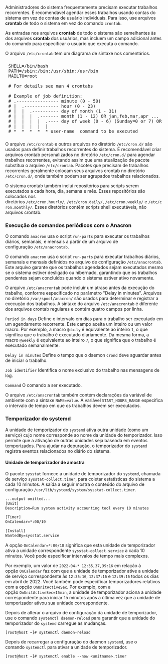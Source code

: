 Administradores do sistema frequentemente precisam executar trabalhos recorrentes. É recomendável agendar esses trabalhos usando contas do sistema em vez de contas de usuário individuais. Para isso, use arquivos **crontab** de todo o sistema em vez do comando `crontab`.

As entradas nos arquivos **crontab** de todo o sistema são semelhantes às dos arquivos **crontab** dos usuários, mas incluem um campo adicional antes do comando para especificar o usuário que executa o comando.

O arquivo `/etc/crontab` tem um diagrama de sintaxe nos comentários.

<pre style="overflow-x:scroll; padding:10px;">
SHELL=/bin/bash
PATH=/sbin:/bin:/usr/sbin:/usr/bin
MAILTO=root

# For details see man 4 crontabs

# Example of job definition:
# .---------------- minute (0 - 59)
# |  .------------- hour (0 - 23)
# |  |  .---------- day of month (1 - 31)
# |  |  |  .------- month (1 - 12) OR jan,feb,mar,apr ...
# |  |  |  |  .---- day of week (0 - 6) (Sunday=0 or 7) OR sun,mon,tue,wed,thu,fri,sat
# |  |  |  |  |
# *  *  *  *  * user-name  command to be executed
</pre>

O arquivo `/etc/crontab` e outros arquivos no diretório `/etc/cron.d/` são usados para definir trabalhos recorrentes do sistema. É recomendável criar arquivos crontab personalizados no diretório `/etc/cron.d/` para agendar trabalhos recorrentes, evitando assim que uma atualização de pacote substitua o arquivo `/etc/crontab`. Pacotes que precisam de trabalhos recorrentes geralmente colocam seus arquivos crontab no diretório `/etc/cron.d/`, onde também podem ser agrupados trabalhos relacionados.

O sistema crontab também inclui repositórios para scripts serem executados a cada hora, dia, semana e mês. Esses repositórios são colocados nos diretórios `/etc/cron.hourly/`, `/etc/cron.daily/`, `/etc/cron.weekly/` e `/etc/cron.monthly/`. Esses diretórios contêm scripts shell executáveis, não arquivos crontab.

### Execução de comandos periódicos com o Anacron
O comando `anacron` usa o script `run-parts` para executar os trabalhos diários, semanais, e mensais a partir de um arquivo de configuração `/etc/anacrontab`.

O comando `anacron` usa o script `run-parts` para executar trabalhos diários, semanais e mensais definidos no arquivo de configuração `/etc/anacrontab`. Este arquivo garante que os trabalhos agendados sejam executados mesmo se o sistema estiver desligado ou hibernado, garantindo que os trabalhos pendentes sejam concluídos quando o sistema estiver ativo novamente.

O arquivo `/etc/anacrontab` pode incluir um atraso antes da execução do trabalho, conforme especificado no parâmetro "Delay in minutes". Arquivos no diretório `/var/spool/anacron/` são usados para determinar e registrar a execução dos trabalhos. A sintaxe do arquivo `/etc/anacrontab` é diferente dos arquivos crontab regulares e contém quatro campos por linha.

`Period in days`
Define o intervalo em dias para o trabalho ser executado em um agendamento recorrente. Este campo aceita um inteiro ou um valor macro. Por exemplo, a macro `@daily` é equivalente ao inteiro `1`, o que significa que o trabalho é executado diariamente. Da mesma forma, a macro `@weekly` é equivalente ao inteiro `7`, o que significa que o trabalho é executado semanalmente.

`Delay in minutes`
Define o tempo que o daemon `crond` deve aguardar antes de iniciar o trabalho.

`Job identifier`
Identifica o nome exclusivo do trabalho nas mensagens de log.

`Command`
O comando a ser executado.

O arquivo `/etc/anacrontab` também contém declarações da variável de ambiente com a sintaxe `NAME=value`. A variável `START_HOURS_RANGE` especifica o intervalo de tempo em que os trabalhos devem ser executados.

### Temporizador do systemd
A unidade de temporizador do `systemd` ativa outra unidade (como um serviço) cujo nome corresponde ao nome da unidade do temporizador. Isso permite que a ativação de outras unidades seja baseada em eventos temporizados. Para ajudar na depuração, o temporizador do `systemd` registra eventos relacionados no diário do sistema.

#### Unidade de temporizador de amostra
O pacote `sysstat` fornece a unidade de temporizador do `systemd`, chamada de serviço `sysstat-collect.timer`, para coletar estatísticas do sistema a cada 10 minutos. A saída a seguir mostra o conteúdo do arquivo de configuração `/usr/lib/systemd/system/sysstat-collect.timer`.
```txt
...output omitted...
[Unit]
Description=Run system activity accounting tool every 10 minutes

[Timer]
OnCalendar=*:00/10

[Install]
WantedBy=sysstat.service
```

A opção `OnCalendar=*:00/10` significa que esta unidade de temporizador ativa a unidade correspondente `sysstat-collect.service` a cada 10 minutos. Você pode especificar intervalos de tempo mais complexos.

Por exemplo, um valor de `2022-04-* 12:35,37,39:16` em relação à opção `OnCalendar` faz com que a unidade de temporizador ative a unidade de serviço correspondente às `12:35:16`, `12:37:16` e `12:39:16` todos os dias em abril de 2022. Você também pode especificar temporizadores relativos com a opção `OnUnitActiveSec`. Por exemplo, com a opção `OnUnitActiveSec=15min`, a unidade de temporizador aciona a unidade correspondente para iniciar 15 minutos após a última vez que a unidade de temporizador ativou sua unidade correspondente.

Depois de alterar o arquivo de configuração da unidade de temporizador, use o comando `systemctl daemon-reload` para garantir que a unidade do temporizador do `systemd` carregue as mudanças.

```shell-session
[root@host ~]# systemctl daemon-reload
```

Depois de recarregar a configuração do daemon `systemd`, use o comando `systemctl` para ativar a unidade de temporizador.

```shell-session
[root@host ~]# systemctl enable --now <unitname>.timer
```

























































